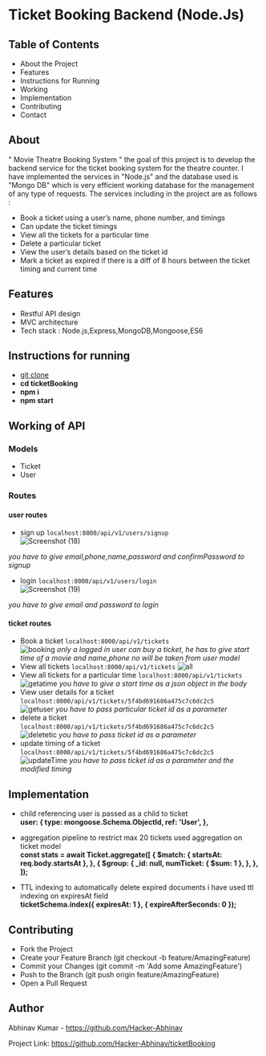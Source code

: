 # Ticket Booking Backend (Node.Js)
## Table of Contents
* About the Project
* Features
* Instructions for Running
* Working
* Implementation
* Contributing
* Contact
## About
" Movie Theatre Booking System " the goal of this project is to develop the backend service for the ticket booking system for the theatre counter. I have implemented the services in "Node.js" and the database used is "Mongo DB" which is very efficient working database for the management of any type of requests. The services including in the project are as follows :
* Book a ticket using a user’s name, phone number, and timings
* Can update the ticket timings
* View all the tickets for a particular time
* Delete a particular ticket
* View the user’s details based on the ticket id
* Mark a ticket as expired if there is a diff of 8 hours between the ticket timing and current time
## Features
* Restful API design
* MVC architecture
* Tech stack : Node.js,Express,MongoDB,Mongoose,ES6
## Instructions for running
* [git clone](https://github.com/Hacker-Abhinav/ticketBooking.git)
*  **cd ticketBooking**
* **npm i**
* **npm start**
## Working of API
### Models
* Ticket
* User
### Routes
#### user routes
* sign up
```localhost:8000/api/v1/users/signup```<br/>
![Screenshot (18)](https://user-images.githubusercontent.com/43217839/91682367-f22a2680-eb6e-11ea-9fd6-2b3daa0923c9.png)

_you have to give email,phone,name,password and confirmPassword to signup_
* login
```localhost:8000/api/v1/users/login```<br/>
![Screenshot (19)](https://user-images.githubusercontent.com/43217839/91682394-0a01aa80-eb6f-11ea-8b75-8d4ff22cf672.png)

_you have to give email and password to login_
#### ticket routes
* Book a ticket
```localhost:8000/api/v1/tickets```<br/>
![booking](https://user-images.githubusercontent.com/43217839/91682719-12a6b080-eb70-11ea-8285-28d1f4756aca.PNG)
_only a logged in user can buy a ticket, he has to give start time of a movie and name,phone no will be taken from user model_
* View all tickets
```localhost:8000/api/v1/tickets```
![all](https://user-images.githubusercontent.com/43217839/91682206-6f08d080-eb6e-11ea-99cd-b993b1cbf06d.PNG)
* View all tickets for a particular time
```localhost:8000/api/v1/tickets```<br/>
![getatime](https://user-images.githubusercontent.com/43217839/91682431-2d2c5a00-eb6f-11ea-9447-256022dcaa51.PNG)
_you have to give a start time as a json object in the body_
* View user details for a ticket
```localhost:8000/api/v1/tickets/5f4bd691686a475c7c6dc2c5```<br/>
![getuser](https://user-images.githubusercontent.com/43217839/91682479-551bbd80-eb6f-11ea-8637-424658e80ceb.PNG)
_you have to pass particular ticket id as a parameter_
* delete a ticket
```localhost:8000/api/v1/tickets/5f4bd691686a475c7c6dc2c5```<br/>
![deletetic](https://user-images.githubusercontent.com/43217839/91682462-459c7480-eb6f-11ea-8961-5e81cadda6c9.PNG)
_you have to pass ticket id as a parameter_
* update timing of a ticket
```localhost:8000/api/v1/tickets/5f4bd691686a475c7c6dc2c5```<br/>
![updateTime](https://user-images.githubusercontent.com/43217839/91682491-6369d980-eb6f-11ea-891c-60b325f3f678.PNG)
_you have to pass ticket id as a parameter and the modified timing_
## Implementation
* child referencing
user is passed as a child to ticket <br/>
 **user: {
      type: mongoose.Schema.ObjectId,
      ref: 'User',
    },**
    
 * aggregation pipeline
 to restrict max 20 tickets used aggregation on ticket model <br/>
 **const stats = await Ticket.aggregate([
    {
      $match: { startsAt: req.body.startsAt },
    },
    {
      $group: {
        _id: null,
        numTicket: { $sum: 1 },
      },
    },
  ]);**
  
* TTL indexing
to automatically delete expired documents i have used ttl indexing on expiresAt field <br/>
**ticketSchema.index({ expiresAt: 1 }, { expireAfterSeconds: 0 });**
## Contributing
* Fork the Project
* Create your Feature Branch (git checkout -b feature/AmazingFeature)
* Commit your Changes (git commit -m 'Add some AmazingFeature')
* Push to the Branch (git push origin feature/AmazingFeature)
* Open a Pull Request
## Author
Abhinav Kumar - https://github.com/Hacker-Abhinav

Project Link: https://github.com/Hacker-Abhinav/ticketBooking

